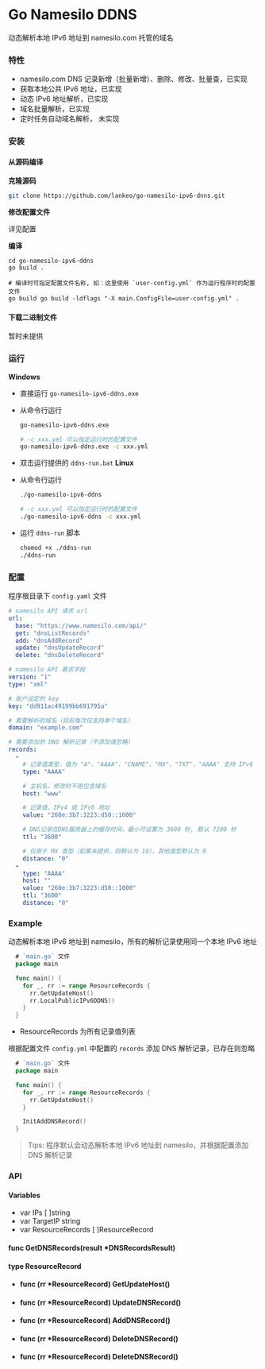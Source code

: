 # Go Namesilo DDNS
动态解析本地 IPv6 地址到 namesilo.com 托管的域名

### 特性
- namesilo.com DNS 记录新增（批量新增）、删除、修改、批量查，已实现
- 获取本地公共 IPv6 地址，已实现
- 动态 IPv6 地址解析，已实现
- 域名批量解析，已实现
- 定时任务自动域名解析， 未实现

### 安装
#### 从源码编译
**克隆源码**
```bash
git clone https://github.com/lankeo/go-namesilo-ipv6-dnns.git
```
**修改配置文件**

详见配置

**编译**
```
cd go-namesilo-ipv6-ddns
go build .

# 编译时可指定配置文件名称, 如：这里使用 `user-config.yml` 作为运行程序时的配置文件
go build go build -ldflags "-X main.ConfigFile=user-config.yml" .
```
#### 下载二进制文件
暂时未提供

### 运行
**Windows**
- 直接运行 `go-namesilo-ipv6-ddns.exe`

- 从命令行运行
  ```bash
  go-namesilo-ipv6-ddns.exe

  # -c xxx.yml 可以指定运行时的配置文件
  go-namesilo-ipv6-ddns.exe -c xxx.yml
  ```
- 双击运行提供的 `ddns-run.bat`
**Linux**
- 从命令行运行
  ```bash
  ./go-namesilo-ipv6-ddns

  # -c xxx.yml 可以指定运行时的配置文件
  ./go-namesilo-ipv6-ddns -c xxx.yml
  ```
- 运行 `ddns-run` 脚本
  ```bash
  chomod +x ./ddns-run
  ./ddns-run
  ```

### 配置
程序根目录下 `config.yaml` 文件
```yaml
# namesilo API 请求 url
url:
  base: "https://www.namesilo.com/api/"
  get: "dnsListRecords"
  add: "dnsAddRecord"
  update: "dnsUpdateRecord"
  delete: "dnsDeleteRecord"

# namesilo API 要求字段
version: "1"
type: "xml"

# 账户设定的 key
key: "dd911ac49199bb691795a"

# 需要解析的域名（目前每次仅支持单个域名）
domain: "example.com"

# 需要添加的 DNS 解析记录（不添加请忽略）
records:
  -
    # 记录值类型，值为 "A"、"AAAA"、"CNAME"、"MX"、"TXT"，"AAAA" 支持 IPv6
    type: "AAAA"

    # 主机名，修改时不用包含域名
    host: "www" 

    # 记录值，IPv4 或 IPv6 地址
    value: "260e:3b7:3223:d50::1000"

    # DNS记录在DNS服务器上的缓存时间，最小可设置为 3600 秒, 默认 7200 秒
    ttl: "3600"

    # 仅用于 MX 类型（如果未提供，则默认为 10），其他类型默认为 0
    distance: "0"
  -
    type: "AAAA"
    host: ""
    value: "260e:3b7:3223:d50::1000"
    ttl: "3600"
    distance: "0"
```

### Example
动态解析本地 IPv6 地址到 namesilo，所有的解析记录使用同一个本地 IPv6 地址

```go
  # `main.go` 文件
  package main

  func main() {
    for _, rr := range ResourceRecords {
      rr.GetUpdateHost()
      rr.LocalPublicIPv6DDNS()
    }
  }
```
- ResourceRecords 为所有记录值列表

根据配置文件 `config.yml` 中配置的 `records` 添加 DNS 解析记录，已存在则忽略
```go
  # `main.go` 文件
  package main

  func main() {
    for _, rr := range ResourceRecords {
      rr.GetUpdateHost()
    }

    InitAddDNSRecord()
  }
```
> Tips: 程序默认会动态解析本地 IPv6 地址到 namesilo，并根据配置添加 DNS 解析记录
### API
#### Variables
  - var IPs [ ]string
  - var TargetIP string
  - var ResourceRecords [ ]ResourceRecord
#### func GetDNSRecords(result *DNSRecordsResult)
#### type ResourceRecord
  - #### func (rr *ResourceRecord) GetUpdateHost()
  - #### func (rr *ResourceRecord) UpdateDNSRecord()
  - #### func (rr *ResourceRecord) AddDNSRecord()
  - #### func (rr *ResourceRecord) DeleteDNSRecord()
  - #### func (rr *ResourceRecord) DeleteDNSRecord()